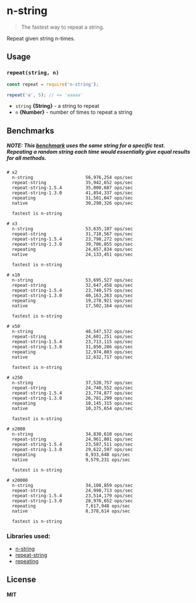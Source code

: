 # n-string

> The fastest way to repeat a string.

Repeat given string n-times.

## Usage

### `repeat(string, n)`

```js
const repeat = require('n-string');

repeat('a', 5); // <= 'aaaaa'
```

- `string` **{String}** - a string to repeat
- `n` **{Number}** - number of times to repeat a string

## Benchmarks

##### NOTE: This [benchmark](https://github.com/mrozio13pl/n-string/tree/master/benchmark) uses the same string for a specific test. Repeating a random string each time would essentially give equal results for all methods.

```
# x2
  n-string                    56,976,254 ops/sec
  repeat-string               35,942,652 ops/sec
  repeat-string-1.5.4         35,000,687 ops/sec
  repeat-string-1.3.0         41,854,337 ops/sec
  repeating                   31,501,047 ops/sec
  native                      30,298,326 ops/sec

  fastest is n-string

# x3
  n-string                    53,635,107 ops/sec
  repeat-string               31,718,567 ops/sec
  repeat-string-1.5.4         23,798,272 ops/sec
  repeat-string-1.3.0         39,706,855 ops/sec
  repeating                   24,657,834 ops/sec
  native                      24,133,451 ops/sec

  fastest is n-string

# x10
  n-string                    53,695,527 ops/sec
  repeat-string               32,647,458 ops/sec
  repeat-string-1.5.4         23,740,575 ops/sec
  repeat-string-1.3.0         40,163,263 ops/sec
  repeating                   19,278,921 ops/sec
  native                      17,502,164 ops/sec

  fastest is n-string

# x50
  n-string                    48,547,572 ops/sec
  repeat-string               24,601,251 ops/sec
  repeat-string-1.5.4         23,713,115 ops/sec
  repeat-string-1.3.0         31,850,286 ops/sec
  repeating                   12,974,803 ops/sec
  native                      12,632,717 ops/sec

  fastest is n-string

# x250
  n-string                    37,520,757 ops/sec
  repeat-string               24,740,552 ops/sec
  repeat-string-1.5.4         23,774,877 ops/sec
  repeat-string-1.3.0         26,781,299 ops/sec
  repeating                   10,145,315 ops/sec
  native                      10,375,654 ops/sec

  fastest is n-string

# x2000
  n-string                    34,830,610 ops/sec
  repeat-string               24,961,801 ops/sec
  repeat-string-1.5.4         23,587,511 ops/sec
  repeat-string-1.3.0         29,622,597 ops/sec
  repeating                   8,933,648 ops/sec
  native                      9,579,231 ops/sec

  fastest is n-string

# x20000
  n-string                    34,108,859 ops/sec
  repeat-string               24,998,713 ops/sec
  repeat-string-1.5.4         23,514,179 ops/sec
  repeat-string-1.3.0         28,976,652 ops/sec
  repeating                   7,617,948 ops/sec
  native                      8,378,614 ops/sec

  fastest is n-string
```

### Libraries used:
- [n-string](https://www.npmjs.com/package/n-string)
- [repeat-string](https://www.npmjs.com/package/repeat-string)
- [repeating](https://www.npmjs.com/package/repeating)

## License

#### MIT